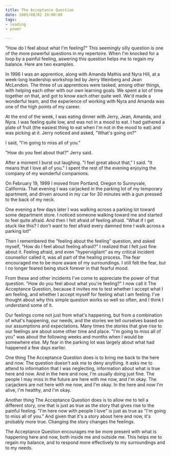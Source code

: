 ```yaml
--- 
title: The Acceptance Question
date: 2005/08/02 19:00:00
tags: 
- leading
- power

---
```


<p>"How do I feel about what I'm feeling?"  This seemingly silly question is one of the more powerful questions in my repertoire.  When I'm knocked for a loop by a painful feeling, aswering this question helps me to regain my balance.  Here are two examples.</p>
<p>In 1996 I was an apprentice, along with Amanda Mathis and Nyra Hill, at a week-long leadership workshop led by Jerry Weinberg and Jean McLendon.  The three of us apprentices were tasked, among other things, with helping each other with our own learning goals.  We spent a lot of time together on that, and got to know each other quite well.  We'd made a wonderful team, and the experience of working with Nyra and Amanda was one of the high points of my career.</p>
<p>At the end of the week, I was eating dinner with Jerry, Jean, Amanda, and Nyra.  I was feeling quite low, and was not in a mood to eat.  I had gathered a plate of fruit (the easiest thing to eat when I'm not in the mood to eat) and was picking at it.  Jerry noticed and asked, "What's going on?"</p>
<p>I said, "I'm going to miss all of you."</p>
<p>"How do you feel about that?" Jerry said.</p>
<p>After a moment I burst out laughing.  "I feel great about that," I said.  "It means that I love all of you."  I spent the rest of the evening enjoying the company of my wonderful companions.</p>
<p>On February 19, 1999 I moved from Portland, Oregon to Sunnyvale, California.  That evening I was carjacked in the parking lot of my temporary apartment, and driven around in my car for 30 minutes with a gun pressed to the back of my neck.</p>
<p>One evening a few days later I was walking across a parking lot toward some department store.  I noticed someone walking toward me and started to feel quite afraid.  And then I felt afraid of feeling afraid.  "What if I get stuck like this?  I don't want to feel afraid every damned time I walk across a parking lot!"</p>
<p>Then I remembered the "feeling about the feeling" question, and asked myself, "How do I feel about feeling afraid?"  I realized that I felt just fine about it.  Feeling afraid, and even "hypervigilant" as my critical incident counsellor called it, was all part of the healing process.  The fear encouraged me to be more aware of my surroundings.  I still felt the fear, but I no longer feared being stuck forever in that fearful mood.</p>
<p>From these and other incidents I've come to appreciate the power of that question. "How do you feel about what you're feeling?"  I now call it The Acceptance Question, because it invites me to test whether I accept what I am feeling, and whether I accept myself for feeling what I am feeling.  I've thought about why this simple question works so well so often, and I think I understand some of it.</p>
<p>Our feelings come not just from what's happening, but from a combination of what's happening, our needs, and the stories we tell ourselves based on our assumptions and expectations.  Many times the stories that give rise to our feelings are about some other time and place.  "I'm going to miss all of you" was about the following weeks and months when I would be somewhere else. My fear in the parking lot was largely about what had happened a few days earlier.</p>
<p>One thing The Acceptance Question does is to bring me back to the here and now.  The question doesn't ask me to deny anything.  It asks me to attend to information that I was neglecting, information about what is true here and now.  And in the here and now, I'm usually doing just fine.  The people I may miss in the future are here with me now, and I'm okay.  The carjackers are not here with me now, and I'm okay.  In the here and now I'm alive, I'm healthy, and I'm okay.</p>
<p>Another thing The Acceptance Question does is to allow me to tell a different story, one that is just as true as the story that gives rise to the painful feeling.  "I'm here now with people I love" is just as true as "I'm going to miss all of you."  And given that it's a story about here and now, it's probably more true.  Changing the story changes the feelings.</p>
<p>The Acceptance Question encourages me be more present with what is happening here and now, both inside me and outside me.  This helps me to regain my balance, and to respond more effectively to my surroundings and to my needs.</p>
